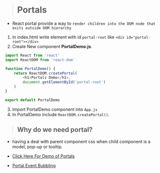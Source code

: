># Portals

- React portal provide a way to `render children into the DOM node that exits outside DOM hierarchy`

1. In index.html write element with id `portal-root` like `<div id="portal-root"></div>`
2. Create New component **PortalDemo.js**.

```js
import React from 'react'
import ReactDOM from 'react-dom'

function PortalDemo() {
	return ReactDOM.createPortal(
		<h1>Portals Demo</h1>,
		document.getElementById('portal-root')
	)
}

export default PortalDemo

```
3. Import PortalDemo component into `App.js`
4. In PortalDemo include `ReactDOM.createPortal()`.

>## Why do we need portal?
- having a deal with parent component css when child component is a model, pop-up or tooltip.

- [Click Here For Demo of Portals](https://codesandbox.io/s/00254q4n6p)

- [Portal Event Bubbling](https://codepen.io/gaearon/pen/jGBWpE)
